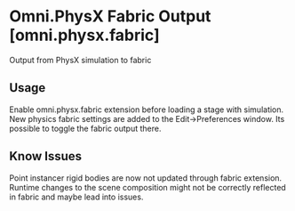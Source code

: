 # Omni.PhysX Fabric Output  [omni.physx.fabric]
   Output from PhysX simulation to fabric

## Usage

   Enable omni.physx.fabric extension before loading a stage with simulation. New physics fabric settings are 
   added to the Edit->Preferences window. Its possible to toggle the fabric output there.

## Know Issues

   Point instancer rigid bodies are now not updated through fabric extension. Runtime changes to the scene composition
   might not be correctly reflected in fabric and maybe lead into issues.
